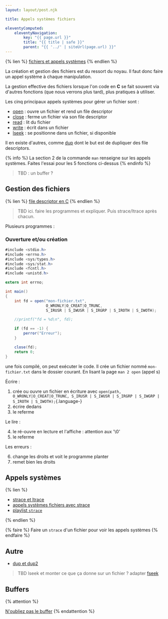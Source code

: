 ```yaml
---
layout: layout/post.njk

title: Appels systèmes fichiers

eleventyComputed:
    eleventyNavigation:
        key: "{{ page.url }}"
        title: "{{ title | safe }}"
        parent: "{{ '../' | siteUrl(page.url) }}"
---
```



{% lien %}
[fichiers et appels systèmes](https://www.youtube.com/watch?v=ayMPFUGE_b4&list=PLhy9gU5W1fvUND_5mdpbNVHC1WCIaABbP&index=20)
{% endlien %}

La création et gestion des fichiers est du ressort du noyau. Il faut donc faire un appel système à chaque manipulation.

La gestion effective des fichiers lorsque l'on code en **C** se fait souvent via d'autres fonctions (que nous verrons plus tard), plus pratiques à utiliser.

Les cinq principaux appels systèmes pour gérer un fichier sont :

- [open](https://man7.org/linux/man-pages/man2/open.2.html) : ouvre un fichier et rend un file descriptor
- [close](https://man7.org/linux/man-pages/man2/close.2.html) : ferme un fichier via son file descriptor
- [read](https://man7.org/linux/man-pages/man2/read.2.html) : lit du fichier
- [write](https://man7.org/linux/man-pages/man2/write.2.html) : écrit dans un fichier
- [lseek](https://man7.org/linux/man-pages/man2/lseek.2.html) : se positionne dans un fichier, si disponible

Il en existe d'autres, comme [dup](https://man7.org/linux/man-pages/man2/dup.2.html) dont le but est de dupliquer des file descriptors.

{% info %}
La section 2 de la commande `man` renseigne sur les appels systèmes. Faites l'essai pour les 5 fonctions ci-dessus
{% endinfo %}

> TBD : un buffer ?

## Gestion des fichiers

{% lien %}
[file descriptor en C](https://www.youtube.com/watch?v=tKvm_qOeRpU)
{% endlien %}

> TBD ici. faire les programmes et expliquer. Puis strace/ltrace après chacun.

Plusieurs programmes :

### Ouverture et/ou création

```c#
#include <stdio.h>
#include <errno.h>
#include <sys/types.h>
#include <sys/stat.h>
#include <fcntl.h>
#include <unistd.h>

extern int errno;

int main()
{
    int fd = open("mon-fichier.txt",
                  O_WRONLY|O_CREAT|O_TRUNC,
                  S_IRUSR | S_IWUSR | S_IRGRP | S_IROTH | S_IWOTH);

    //printf("fd = %d\n", fd);

    if (fd == -1) {
        perror("Erreur");
    }

    close(fd);
    return 0;
}

```

une fois compilé, on peut exécuter le code. Il crée un fichier nommé `mon-fichier.txt` dans le dossier courant. En lisant la page `man 2 open` (appel s)


Écrire :

1. crée ou ouvre un fichier en écriture avec `open(path, O_WRONLY|O_CREAT|O_TRUNC, S_IRUSR | S_IWUSR | S_IRGRP | S_IWGRP | S_IROTH | S_IWOTH);`{.language-}
2. écrire dedans
3. le referme

Le lire :

4. le ré-ouvre en lecture et l'affiche : attention aux '\0'
5. le referme

Les erreurs :

6. change les droits et voit le programme planter
7. remet bien les droits


## Appels systèmes

{% lien %}

- [strace et ltrace](https://www.youtube.com/watch?v=2AmP7Pse4U0)
- [appels systèmes fichiers avec strace](https://www.youtube.com/watch?v=-gP58pozNuM)
- [playlist `strace`](https://www.youtube.com/watch?v=j_w-vQ3UriM&list=PLn6POgpklwWq1YUQsMHzddjoiwJzPiqcf)

{% endlien %}

{% faire %}
Faire un `strace` d'un fichier pour voir les appels systèmes
{% endfaire %}

## Autre

- [dup et dup2](https://www.delftstack.com/fr/howto/c/dup2-in-c/)

> TBD lseek et monter ce que ça donne sur un fichier ?
> adapter  [fseek](https://www.youtube.com/watch?v=EA2MVIgu7Q4)

## Buffers

{% attention %}

[N'oubliez pas le buffer](https://www.learntosolveit.com/cprogramming/chapter8/sec_8.2_getchar.html)
{% endattention %}

